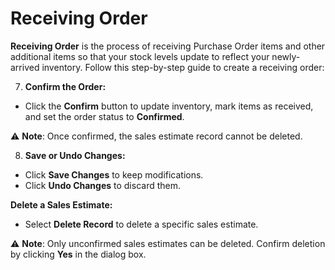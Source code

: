 # Receiving Order

**Receiving Order** is the process of receiving Purchase Order items and other additional items so that your stock levels update to reflect your newly-arrived inventory. Follow this step-by-step guide to create a receiving order:
























7. **Confirm the Order:**

- Click the **Confirm** button to update inventory, mark items as received, and set the order status to **Confirmed**.

⚠️ **Note**: Once confirmed, the sales estimate record cannot be deleted.

8. **Save or Undo Changes:**

- Click **Save Changes** to keep modifications.
- Click **Undo Changes** to discard them.

**Delete a Sales Estimate:**

- Select **Delete Record** to delete a specific sales estimate.

⚠️ **Note**: Only unconfirmed sales estimates can be deleted. Confirm deletion by clicking **Yes** in the dialog box.
